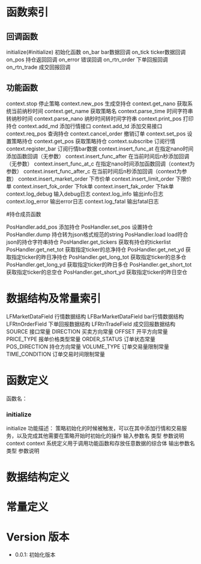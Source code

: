 函数索引
=======

## 回调函数

initialize(#initialize)	              初始化函数
on_bar	                  bar数据回调
on_tick	                  ticker数据回调
on_pos	                  持仓返回回调
on_error	              错误回调
on_rtn_order	          下单回报回调
on_rtn_trade	          成交回报回调

## 功能函数

context.stop	                停止策略
context.new_pos	                生成空持仓
context.get_nano	            获取系统当前纳秒时间
context.get_name	            获取策略名
context.parse_time	            时间字符串转纳秒时间
context.parse_nano	            纳秒时间转时间字符串
context.print_pos	            打印持仓
context.add_md	                添加行情接口
context.add_td	                添加交易接口
context.req_pos	                查询持仓
context.cancel_order	        撤销订单
context.set_pos	                设置策略持仓
context.get_pos	                获取策略持仓
context.subscribe	            订阅行情
context.register_bar	        订阅行情bar数据
context.insert_func_at	        在指定nano时间添加函数回调（无参数）
context.insert_func_after    	在当前时间后n秒添加回调（无参数）
context.insert_func_at_c	    在指定nano时间添加函数回调（context为参数）
context.insert_func_after_c	    在当前时间后n秒添加回调（context为参数）
context.insert_market_order	    下市价单
context.insert_limit_order	    下限价单
context.insert_fok_order	    下fok单
context.insert_fak_order    	下fak单
context.log_debug	            输入debug日志
context.log_info	            输出info日志
context.log_error	            输出error日志
context.log_fatal	            输出fatal日志

#持仓成员函数

PosHandler.add_pos	            添加持仓
PosHandler.set_pos	            设置持仓
PosHandler.dump	                持仓转为json格式规范的string
PosHandler.load	                load符合json的持仓字符串持仓
PosHandler.get_tickers	        获取有持仓的tickerlist
PosHandler.get_net_tot	        获取指定ticker的总净持仓
PosHandler.get_net_yd	        获取指定ticker的昨日净持仓
PosHandler.get_long_tot	        获取指定ticker的总多仓
PosHandler.get_long_yd	        获取指定ticker的昨日多仓
PosHandler.get_short_tot	    获取指定ticker的总空仓
PosHandler.get_short_yd	        获取指定ticker的昨日空仓

数据结构及常量索引
===============

LFMarketDataField	            行情数据结构
LFBarMarketDataField	        bar行情数据结构
LFRtnOrderField	                下单回报数据结构
LFRtnTradeField	                成交回报数据结构
SOURCE	                        接口常量
DIRECTION	                    买卖方向常量
OFFSET	                        开平方向常量
PRICE_TYPE	                    报单价格类型常量
ORDER_STATUS	                订单状态常量
POS_DIRECTION	                持仓方向常量
VOLUME_TYPE	                    订单交易量限制常量
TIME_CONDITION	                订单交易时间限制常量

函数定义
=======

函数名：
<h3 id="initialize">initialize</h3>
initialize
功能描述：  
策略初始化的时候被触发，可以在其中添加行情和交易服务，以及完成其他需要在策略开始时初始化的操作		
输入参数名	            类型	                  参数说明
context	              context	  系统定义用于调用功能函数和存放任意数据的综合体
输出参数名	            类型	                  参数说明



数据结构定义
==========

常量定义
=======


Version 版本
=============

* 0.0.1:
    初始化版本